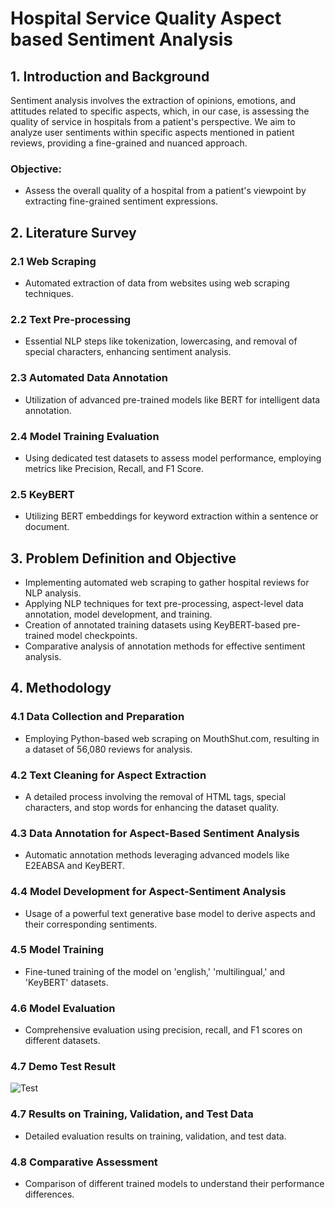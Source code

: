 # Hospital Service Quality Aspect based Sentiment Analysis

## 1. Introduction and Background

Sentiment analysis involves the extraction of opinions, emotions, and attitudes related to specific aspects, which, in our case, is assessing the quality of service in hospitals from a patient's perspective. We aim to analyze user sentiments within specific aspects mentioned in patient reviews, providing a fine-grained and nuanced approach.

### Objective:
- Assess the overall quality of a hospital from a patient's viewpoint by extracting fine-grained sentiment expressions.

## 2. Literature Survey

### 2.1 Web Scraping
- Automated extraction of data from websites using web scraping techniques.

### 2.2 Text Pre-processing
- Essential NLP steps like tokenization, lowercasing, and removal of special characters, enhancing sentiment analysis.

### 2.3 Automated Data Annotation
- Utilization of advanced pre-trained models like BERT for intelligent data annotation.

### 2.4 Model Training Evaluation
- Using dedicated test datasets to assess model performance, employing metrics like Precision, Recall, and F1 Score.

### 2.5 KeyBERT
- Utilizing BERT embeddings for keyword extraction within a sentence or document.

## 3. Problem Definition and Objective

- Implementing automated web scraping to gather hospital reviews for NLP analysis.
- Applying NLP techniques for text pre-processing, aspect-level data annotation, model development, and training.
- Creation of annotated training datasets using KeyBERT-based pre-trained model checkpoints.
- Comparative analysis of annotation methods for effective sentiment analysis.

## 4. Methodology

### 4.1 Data Collection and Preparation
- Employing Python-based web scraping on MouthShut.com, resulting in a dataset of 56,080 reviews for analysis.

### 4.2 Text Cleaning for Aspect Extraction
- A detailed process involving the removal of HTML tags, special characters, and stop words for enhancing the dataset quality.

### 4.3 Data Annotation for Aspect-Based Sentiment Analysis
- Automatic annotation methods leveraging advanced models like E2EABSA and KeyBERT.

### 4.4 Model Development for Aspect-Sentiment Analysis
- Usage of a powerful text generative base model to derive aspects and their corresponding sentiments.

### 4.5 Model Training
- Fine-tuned training of the model on 'english,' 'multilingual,' and 'KeyBERT' datasets.

### 4.6 Model Evaluation
- Comprehensive evaluation using precision, recall, and F1 scores on different datasets.

### 4.7 Demo Test Result
![Test](https://github.com/[username]/[reponame]/blob/[branch]/image.jpg?raw=true)

### 4.7 Results on Training, Validation, and Test Data
- Detailed evaluation results on training, validation, and test data.

### 4.8 Comparative Assessment
- Comparison of different trained models to understand their performance differences.
